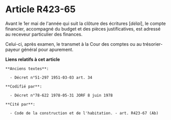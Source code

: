 # Article R423-65

Avant le 1er mai de l'année qui suit la clôture des écritures [*délai*], le compte financier, accompagné du budget et des
pièces justificatives, est adressé au receveur particulier des finances.

Celui-ci, après examen, le transmet à la Cour des comptes ou au trésorier-payeur général pour apurement.

**Liens relatifs à cet article**

	**Anciens textes**:

	  - Décret n°51-297 1951-03-03 art. 34

	**Codifié par**:

	  - Décret n°78-622 1978-05-31 JORF 8 juin 1978

	**Cité par**:

	  - Code de la construction et de l'habitation. - art. R423-67 (Ab)
